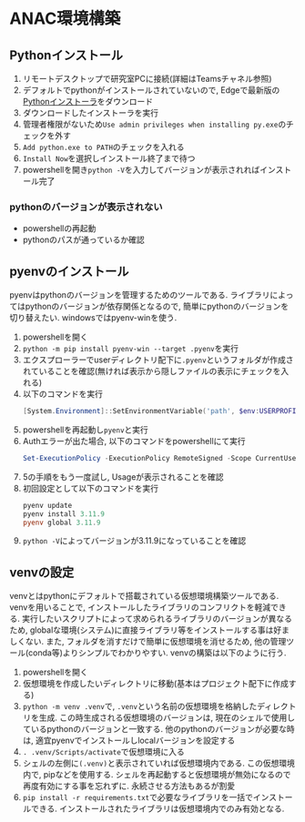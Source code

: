 # ANAC環境構築
## Pythonインストール
1. リモートデスクトップで研究室PCに接続(詳細はTeamsチャネル参照)
2. デフォルトでpythonがインストールされていないので, Edgeで最新版の[Pythonインストーラ](https://www.python.org/ftp/python/3.13.3/python-3.13.3-amd64.exe)をダウンロード
3. ダウンロードしたインストーラを実行
4. 管理者権限がないため`Use admin privileges when installing py.exe`のチェックを外す
5. `Add python.exe to PATH`のチェックを入れる
6. `Install Now`を選択しインストール終了まで待つ
7. powershellを開き`python -V`を入力してバージョンが表示されればインストール完了
### pythonのバージョンが表示されない
- powershellの再起動
- pythonのパスが通っているか確認
## pyenvのインストール
pyenvはpythonのバージョンを管理するためのツールである.
ライブラリによってはpythonのバージョンが依存関係となるので, 簡単にpythonのバージョンを切り替えたい.
windowsではpyenv-winを使う.
1. powershellを開く
2. `python -m pip install pyenv-win --target .pyenv`を実行
3. エクスプローラーでuserディレクトリ配下に`.pyenv`というフォルダが作成されていることを確認(無ければ表示から隠しファイルの表示にチェックを入れる)
4. 以下のコマンドを実行
   ```powershell
   [System.Environment]::SetEnvironmentVariable('path', $env:USERPROFILE + "\.pyenv\pyenv-win\bin;" + $env:USERPROFILE + "\.pyenv\pyenv-win\shims;" + [System.Environment]::GetEnvironmentVariable('path', "User"),"User")
   ```
5. powershellを再起動し`pyenv`と実行
6. Authエラーが出た場合, 以下のコマンドをpowershellにて実行
   ```powershell
   Set-ExecutionPolicy -ExecutionPolicy RemoteSigned -Scope CurrentUser
   ```
7. 5の手順をもう一度試し, Usageが表示されることを確認
8. 初回設定として以下のコマンドを実行
   ```powershell
   pyenv update
   pyenv install 3.11.9
   pyenv global 3.11.9
   ```
9.  `python -V`によってバージョンが3.11.9になっていることを確認
## venvの設定
venvとはpythonにデフォルトで搭載されている仮想環境構築ツールである.
venvを用いることで, インストールしたライブラリのコンフリクトを軽減できる. 実行したいスクリプトによって求められるライブラリのバージョンが異なるため, globalな環境(システム)に直接ライブラリ等をインストールする事は好ましくない.
また, フォルダを消すだけで簡単に仮想環境を消せるため, 他の管理ツール(conda等)よりシンプルでわかりやすい. venvの構築は以下のように行う.
1. powershellを開く
2. 仮想環境を作成したいディレクトリに移動(基本はプロジェクト配下に作成する)
3. `python -m venv .venv`で, `.venv`という名前の仮想環境を格納したディレクトリを生成.
   この時生成される仮想環境のバージョンは, 現在のシェルで使用しているpythonのバージョンと一致する. 他のpythonのバージョンが必要な時は, 適宜pyenvでインストールしlocalバージョンを設定する
4. `. .venv/Scripts/activate`で仮想環境に入る
5. シェルの左側に`(.venv)`と表示されていれば仮想環境内である. この仮想環境内で, pipなどを使用する. シェルを再起動すると仮想環境が無効になるので再度有効にする事を忘れずに. 永続させる方法もあるが割愛
6. `pip install -r requirements.txt`で必要なライブラリを一括でインストールできる. インストールされたライブラリは仮想環境内でのみ有効となる.